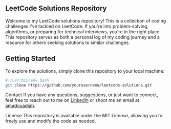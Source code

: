 ## LeetCode Solutions Repository
Welcome to my LeetCode solutions repository! This is a collection of coding challenges I've tackled on LeetCode. If you're into problem-solving, algorithms, or preparing for technical interviews, you're in the right place. This repository serves as both a personal log of my coding journey and a resource for others seeking solutions to similar challenges.

## Getting Started
To explore the solutions, simply clone this repository to your local machine:

```bash
#!/usr/bin/env bash
git clone https://github.com/yourusername/leetcode-solutions.git
```

Contact
If you have any questions, suggestions, or just want to connect, feel free to reach out to me on [LinkedIn](https://www.linkedin.com/in/adiah-amadou/) or shoot me an email at [amadouadiah](mailto:amadouadiah@gmail.com).

License
This repository is available under the MIT License, allowing you to freely use and modify the code as needed.

